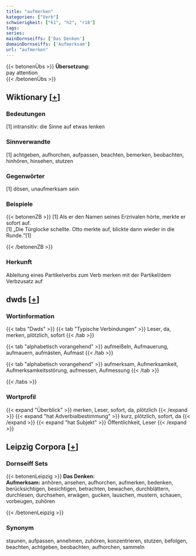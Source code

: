 ```yaml
---
title: "aufmerken"
kategorien: ["Verb"]
schwierigkeit: ["k1", "h2", "r18"]
tags:
series:
mainDornseiffs: ['Das Denken']
domainDornseiffs: ['Aufmerksam']
url: "aufmerken"
---
```


{{< betonenÜbs >}}
**Übersetzung:**  
pay attention  
{{< /betonenÜbs >}}

## Wiktionary [[+](https://de.wiktionary.org/wiki/aufmerken)]

### Bedeutungen
[1] intransitiv: die Sinne auf etwas lenken  

### Sinnverwandte
[1] achtgeben, aufhorchen, aufpassen, beachten, bemerken, beobachten, hinhören, hinsehen, stutzen  

### Gegenwörter
[1] dösen, unaufmerksam sein  

### Beispiele
{{< betonenZB >}}
[1] Als er den Namen seines Erzrivalen hörte, merkte er sofort auf.  
[1] „Die Türglocke schellte. Otto merkte auf, blickte dann wieder in die Runde.“[1]  

{{< /betonenZB >}}
### Herkunft
Ableitung eines Partikelverbs zum Verb merken mit der Partikel/dem Verbzusatz auf  



## dwds [[+](https://www.dwds.de/wb/aufmerken)]

### Wortinformation
{{< tabs "Dwds" >}}
{{< tab "Typische Verbindungen" >}}
Leser, da, merken, plötzlich, sofort
{{< /tab >}}

{{< tab "alphabetisch vorangehend" >}}
aufmeißeln, Aufmauerung, aufmauern, aufmästen, Aufmast
{{< /tab >}}

{{< tab "alphabetisch vorangehend" >}}
aufmerksam, Aufmerksamkeit, Aufmerksamkeitsstörung, aufmessen, Aufmessung
{{< /tab >}}

{{< /tabs >}}

### Wortprofil
{{< expand "Überblick" >}} merken, Leser, sofort, da, plötzlich {{< /expand >}}
{{< expand "hat Adverbialbestimmung" >}} kurz, plötzlich, sofort, da {{< /expand >}}
{{< expand "hat Subjekt" >}} Öffentlichkeit, Leser {{< /expand >}}

## Leipzig Corpora [[+](https://corpora.uni-leipzig.de/en/res?word=aufmerken&corpusId=deu_newscrawl-public_2018)]

### Dornseiff Sets
{{< betonenLeipzig >}}
**Das Denken:**  
**Aufmerksam:** anhören, ansehen, aufhorchen, aufmerken, bedenken, berücksichtigen, besichtigen, betrachten, bewachen, durchblättern, durchlesen, durchsehen, erwägen, gucken, lauschen, mustern, schauen, vorbeugen, zuhören  

{{< /betonenLeipzig >}}

### Synonym
staunen, aufpassen, annehmen, zuhören, konzentrieren, stutzen, befolgen, beachten, achtgeben, beobachten, aufhorchen, sammeln

